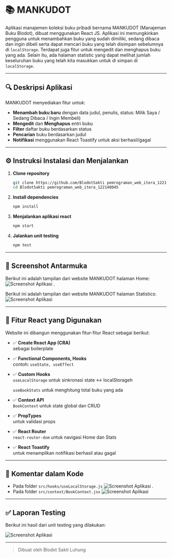 # 📚 MANKUDOT

Aplikasi manajemen koleksi buku pribadi bernama MANKUDOT (Manajeman Buku Blodot), dibuat menggunakan React JS. Aplikasi ini memungkinkan pengguna untuk menambahkan buku yang sudah dimiliki, sedang dibaca dan ingin dibeli serta dapat mencari buku yang telah disimpan sebelumnya di `localStorage`. Terdapat juga fitur untuk mengedit dan menghapus buku yang ada. Selain itu, ada halaman statistic yang dapat melihat jumlah keseluruhan buku yang telah kita masukkan untuk di simpan di `localStorage`.

---

## 🔍 Deskripsi Aplikasi

MANKUDOT menyediakan fitur untuk:
- **Menambah buku baru** dengan data judul, penulis, status: Milik Saya / Sedang Dibaca / Ingin Membeli)  
- **Mengedit** dan **Menghapus** entri buku  
- **Filter** daftar buku berdasarkan status  
- **Pencarian** buku berdasarkan judul  
- **Notifikasi** menggunakan React Toastify untuk aksi berhasil/gagal  

---

## ⚙️ Instruksi Instalasi dan Menjalankan

1. **Clone repository**  
   ```bash
   git clone https://github.com/BlodotSakti pemrograman_web_itera_122140045.git
   cd BlodotSakti pemrograman_web_itera_122140045

2. **Install dependencies**  
   ```bash
   npm install

3. **Menjalankan aplikasi react**  
   ```bash
   npm start

4. **Jalankan unit testing**  
   ```bash
   npm test

---

## 📸 Screenshot Antarmuka

Berikut ini adalah tampilan dari website MANKUDOT halaman Home:
![Screenshot Aplikasi](./src/assets/Images/halamanHome.png) 
.

Berikut ini adalah tampilan dari website MANKUDOT halaman Statistics:
![Screenshot Aplikasi](./src/assets/Images/halamanStats.png)

---

## 🚀 Fitur React yang Digunakan
Website ini dibangun menggunakan fitur-fitur React sebagai berikut:

- ✅ **Create React App (CRA)**  
  sebagai boilerplate

- ✅ **Functional Components, Hooks**  
  contoh: `useState, useEffect`

- ✅ **Custom Hooks**  
  `useLocalStorage` untuk sinkronasi state ↔️ localStorageh
  
  `useBookStats` untuk menghitung total buku yang ada

- ✅ **Context API**  
  `BookContext` untuk state global dan CRUD

- ✅ **PropTypes**  
  untuk validasi props

- ✅ **React Router**  
  `react-router-dom` untuk navigasi Home dan Stats

- ✅ **React Toastify**  
  untuk menampilkan notifikasi berhasil atau gagal

---

## 📝 Komentar dalam Kode

- Pada folder `src/hooks/useLocalStorage.js`
![Screenshot Aplikasi](./src/assets/Images/komentarHooks.png)
.
- Pada folder `src/context/BookContext.jsx`
![Screenshot Aplikasi](./src/assets/Images/komentarContext.png)

---

## ✅ Laporan Testing
Berikut ini hasil dari unit testing yang dilakukan:

![Screenshot Aplikasi](./src/assets/Images/ujiUnitTesting.png)


---
> Dibuat oleh Blodot Sakti Luhung
